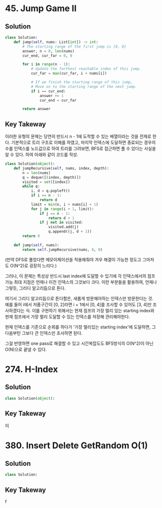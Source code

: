 
# 45. Jump Game II

## Solution
```python
class Solution:
    def jump(self, nums: List[int]) -> int:
        # The starting range of the first jump is [0, 0]
        answer, n = 0, len(nums)
        cur_end, cur_far = 0, 0

        for i in range(n - 1):
            # Update the farthest reachable index of this jump.
            cur_far = max(cur_far, i + nums[i])

            # If we finish the starting range of this jump,
            # Move on to the starting range of the next jump.
            if i == cur_end:
                answer += 1
                cur_end = cur_far

        return answer
```

## Key Takeway
이러한 유형의 문제는 당연히 반드시 n - 1에 도착할 수 있는 배열이라는 것을 전제로 한다.
기본적으로 트리 구조로 이해를 하였고, 마지막 인덱스에 도달하면 종료되는 경우의 수를 인덱스를 노드값으로 하여 트리를 그려보면,
BFS로 접근하면 풀 수 있다는 사실을 알 수 있다. 하여 아래와 같이 코드를 작성.
```python
class Solution(object):
    def jumpRecursive(self, nums, index, depth):
        n = len(nums)
        q = deque([(index, depth)])
        visited = set([index])
        while q:
            i, d = q.popleft()
            if i == n - 1:
                return d
            limit = min(n, i + nums[i] + 1)
            for j in range(i + 1, limit):
                if j == n - 1:
                    return d + 1
                if j not in visited:
                    visited.add(j)
                    q.append((j, d + 1))
        return 0
        
    def jump(self, nums):
        return self.jumpRecursive(nums, 0, 0)
```
(만약 DFS로 풀었다면 메모이제이션을 적용해줘야 겨우 해결이 가능한 정도고 그마저도 O(N^2)로 굉장히 느리다.)

그러나, 이 문제는 특성상 반드시 last index에 도달할 수 있기에 각 인덱스에서의 점프 가능 최대 지점은 언제나 이전 인덱스의 그것보다 크다. 이런 부분들을 활용하여, 언제나 그렇듯, 그리디 알고리듬으로 튼다.

여기서 그리디 알고리듬으로 튼다함은, 새롭게 방문해야하는 인덱스만 방문한다는 것. 예를 들어 i에서 저픔구간이 [0, 2]라면
i + 1에서 [0, 4]를 조사할 수 있어도 [3, 4]만 조사하겠다는 식. 이를 구현하기 위해서는 현재 점프의 가장 멀리 있는 starting index와 현재 점프에서 가장 멀리 도달할 수 있는 인덱스를 저장해 관리해야한다.

현재 인덱스를 기준으로 순회를 하다가 '가장 멀리있는 starting index'에 도달하면, 그 다음부턴 그보다 큰 인덱스만 조사하면 된다. 

그걸 반영하면 one pass로 해결할 수 있고 시간복잡도도 BFS방식의 O(N^2)이 아닌 O(N)으로 끝낼 수 있다.


# 274. H-Index

## Solution
```python
class Solution(object):

```

## Key Takeway
이 


# 380. Insert Delete GetRandom O(1)

## Solution
```python
class Solution:

```

## Key Takeway
f
